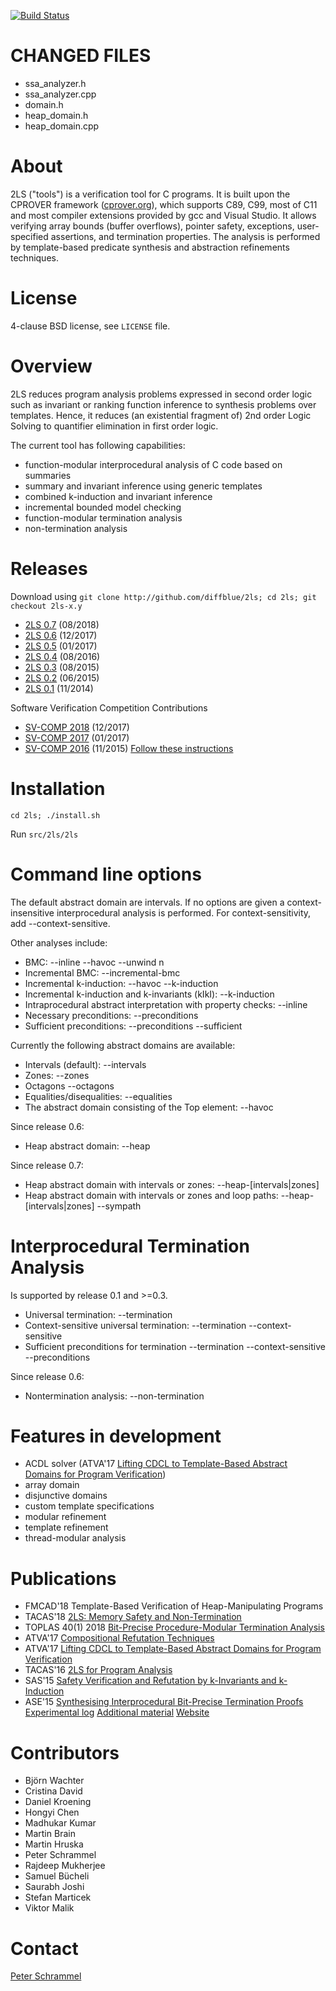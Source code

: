 [![Build Status][build_img]][travis]

CHANGED FILES
=============
* ssa\_analyzer.h
* ssa\_analyzer.cpp
* domain.h
* heap\_domain.h
* heap\_domain.cpp


About
=====

2LS ("tools") is a verification tool for C programs. It is built upon the
CPROVER framework ([cprover.org](http://www.cprover.org)), which
supports C89, C99, most of C11 and most compiler extensions provided
by gcc and Visual Studio. It allows verifying array bounds (buffer
overflows), pointer safety, exceptions, user-specified assertions, and
termination properties.  The analysis is performed by template-based
predicate synthesis and abstraction refinements techniques.


License
=======
4-clause BSD license, see `LICENSE` file.

[build_img]: https://travis-ci.org/diffblue/2ls.svg?branch=master
[travis]: https://travis-ci.org/diffblue/2ls


Overview
========

 2LS reduces program analysis problems expressed in second order logic
 such as invariant or ranking function inference to synthesis problems
 over templates. Hence, it reduces (an existential fragment of) 2nd
 order Logic Solving to quantifier elimination in first order logic.

The current tool has following capabilities:

* function-modular interprocedural analysis of C code based on summaries
* summary and invariant inference using generic templates
* combined k-induction and invariant inference
* incremental bounded model checking
* function-modular termination analysis
* non-termination analysis

Releases
========

Download using `git clone http://github.com/diffblue/2ls; cd 2ls; git checkout 2ls-x.y`

* [2LS 0.7](http://github.com/diffblue/2ls/releases/tag/2ls-0.7) (08/2018)
* [2LS 0.6](http://github.com/diffblue/2ls/releases/tag/2ls-0.6) (12/2017)
* [2LS 0.5](http://github.com/diffblue/2ls/releases/tag/2ls-0.5) (01/2017)
* [2LS 0.4](http://github.com/diffblue/2ls/releases/tag/2ls-0.4) (08/2016)
* [2LS 0.3](http://svn.cprover.org/svn/deltacheck/releases/2ls-0.3) (08/2015)
* [2LS 0.2](http://svn.cprover.org/svn/deltacheck/releases/2ls-0.2) (06/2015)
* [2LS 0.1](http://svn.cprover.org/svn/deltacheck/releases/2ls-0.1) (11/2014)

Software Verification Competition Contributions

* [SV-COMP 2018](http://github.com/diffblue/2ls/releases/tag/2ls-0.6) (12/2017)
* [SV-COMP 2017](http://github.com/diffblue/2ls/releases/tag/2ls-0.5-sv-comp-2017) (01/2017)
* [SV-COMP 2016](http://svn.cprover.org/svn/deltacheck/releases/2ls-0.3-sv-comp-2016) (11/2015) [Follow these instructions](http://www.cprover.org/2LS/2ls-sv-comp-2016.pdf)

Installation
============

`cd 2ls; ./install.sh`

 Run `src/2ls/2ls`

Command line options
====================

The default abstract domain are intervals. If no options are given a context-insensitive interprocedural analysis is performed. For context-sensitivity, add --context-sensitive.

Other analyses include:

* BMC: --inline --havoc --unwind n
* Incremental BMC: --incremental-bmc
* Incremental k-induction: --havoc --k-induction
* Incremental k-induction and k-invariants (kIkI): --k-induction
* Intraprocedural abstract interpretation with property checks: --inline
* Necessary preconditions: --preconditions
* Sufficient preconditions: --preconditions --sufficient

Currently the following abstract domains are available:

* Intervals (default): --intervals
* Zones: --zones
* Octagons --octagons
* Equalities/disequalities: --equalities
* The abstract domain consisting of the Top element: --havoc

Since release 0.6:

* Heap abstract domain: --heap

Since release 0.7:

* Heap abstract domain with intervals or zones: --heap-[intervals|zones]
* Heap abstract domain with intervals or zones and loop paths: --heap-[intervals|zones] --sympath

Interprocedural Termination Analysis
====================================

Is supported by release 0.1 and >=0.3.

* Universal termination: --termination
* Context-sensitive universal termination: --termination --context-sensitive
* Sufficient preconditions for termination --termination --context-sensitive --preconditions

Since release 0.6:

* Nontermination analysis: --non-termination

Features in development
=======================

* ACDL solver (ATVA'17 [Lifting CDCL to Template-Based Abstract Domains for Program Verification](https://doi.org/10.1007/978-3-319-68167-2_2))
* array domain
* disjunctive domains
* custom template specifications
* modular refinement
* template refinement
* thread-modular analysis

Publications
============

* FMCAD'18 Template-Based Verification of Heap-Manipulating Programs
* TACAS'18 [2LS: Memory Safety and Non-Termination](https://link.springer.com/chapter/10.1007%2F978-3-319-89963-3_24)
* TOPLAS 40(1) 2018 [Bit-Precise Procedure-Modular Termination Analysis](https://dl.acm.org/citation.cfm?doid=3121136)
* ATVA'17 [Compositional Refutation Techniques](https://link.springer.com/chapter/10.1007%2F978-3-319-68167-2_12)
* ATVA'17 [Lifting CDCL to Template-Based Abstract Domains for Program Verification](https://doi.org/10.1007/978-3-319-68167-2_2)
* TACAS'16 [2LS for Program Analysis](http://dl.acm.org/citation.cfm?id=2945506)
* SAS'15 [Safety Verification and Refutation by k-Invariants and k-Induction](http://link.springer.com/chapter/10.1007%2F978-3-662-48288-9_9)
* ASE'15 [Synthesising Interprocedural Bit-Precise Termination Proofs](http://dl.acm.org/citation.cfm?id=2916211) [Experimental log](http://www.cs.ox.ac.uk/people/peter.schrammel/2ls/ase15-experimental_results_log.txt) [Additional material](http://www.cs.ox.ac.uk/people/peter.schrammel/2ls/ase15-additional-material.tgz) [Website](http://www.cprover.org/termination/modular)

Contributors
============

* Björn Wachter
* Cristina David
* Daniel Kroening
* Hongyi Chen
* Madhukar Kumar
* Martin Brain
* Martin Hruska
* Peter Schrammel
* Rajdeep Mukherjee
* Samuel Bücheli
* Saurabh Joshi
* Stefan Marticek
* Viktor Malik

Contact
=======

[Peter Schrammel](http://www.schrammel.it)



